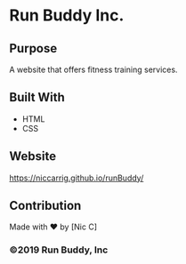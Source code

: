 # Run Buddy Inc.

## Purpose
A website that offers fitness training services.

## Built With
* HTML
* CSS

## Website
https://niccarrig.github.io/runBuddy/

## Contribution
Made with ❤️ by [Nic C]

### ©️2019 Run Buddy, Inc
